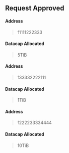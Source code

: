 ## Request Approved

#### Address 
> f1111222333

#### Datacap Allocated
> 5TiB

#### Address 
> f33332222111

#### Datacap Allocated
> 1TiB

#### Address 
> f222233334444

#### Datacap Allocated
> 10TiB